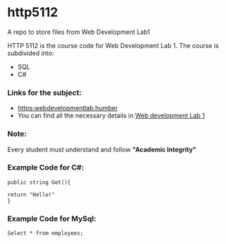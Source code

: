 # http5112
A repo to store files from Web Development Lab1

HTTP 5112 is the course code for Web Development Lab 1. The course is subdivided into:
- SQL
- C# 


### Links for the subject:
- <https:webdevelopmentlab.humber>
- You can find all the necessary details in [Web development Lab 1](https:webdevelopmentlab.humber)


### Note:
Every student must understand and follow **"Academic Integrity"**

### Example Code for C#:

~~~
public string Get(){

return "Hello!"
}
~~~

### Example Code for MySql:

~~~
Select * from employees;
~~~
